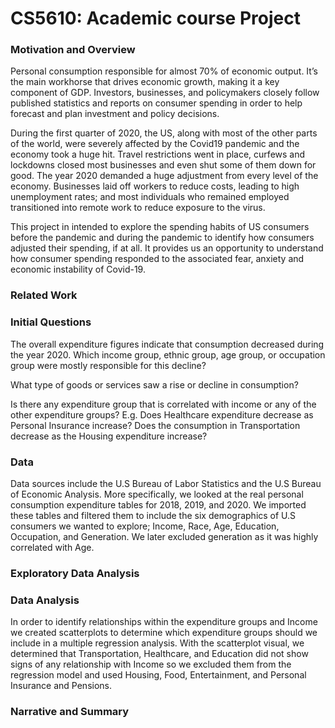 # CS5610: Academic course Project 

###	Motivation and Overview

Personal consumption responsible for almost 70% of economic output. It’s the main workhorse that drives economic growth, making it a key component of GDP. Investors, businesses, and policymakers closely follow published statistics and reports on consumer spending in order to help forecast and plan investment and policy decisions.

During the first quarter of 2020, the US, along with most of the other parts of the world, were severely affected by the Covid19 pandemic and the economy took a huge hit. Travel restrictions went in place, curfews and lockdowns closed most businesses and even shut some of them down for good. The year 2020 demanded a huge adjustment from every level of the economy. Businesses laid off workers to reduce costs, leading to high unemployment rates; and most individuals who remained employed transitioned into remote work to reduce exposure to the virus. 

This project in intended to explore the spending habits of US consumers before the pandemic and during the pandemic to identify how consumers adjusted their spending, if at all. It provides us an opportunity to understand how consumer spending responded to the associated fear, anxiety and economic instability of Covid-19.

### Related Work

### Initial Questions

The overall expenditure figures indicate that consumption decreased during the year 2020. Which income group, ethnic group, age group, or occupation group were mostly responsible for this decline?

What type of goods or services saw a rise or decline in consumption? 

Is there any expenditure group that is correlated with income or any of the other expenditure groups? E.g. Does Healthcare expenditure decrease as Personal Insurance increase? Does the consumption in Transportation decrease as the Housing expenditure increase?

### Data
Data sources include the U.S Bureau of Labor Statistics and the U.S Bureau of Economic Analysis. More specifically, we looked at the real personal consumption expenditure tables for 2018, 2019, and 2020. 
We imported these tables and filtered them to include the six demographics of U.S consumers we wanted to explore; Income, Race, Age, Education, Occupation, and Generation. We later excluded generation as it was highly correlated with Age. 



### Exploratory Data Analysis


### Data Analysis
In order to identify relationships within the expenditure groups and Income we created scatterplots to determine which expenditure groups should we include in a multiple regression analysis. With the scatterplot visual, we determined that Transportation, Healthcare, and Education did not show signs of any relationship with Income so we excluded them from the regression model and used Housing, Food, Entertainment, and Personal Insurance and Pensions.




### Narrative and Summary









